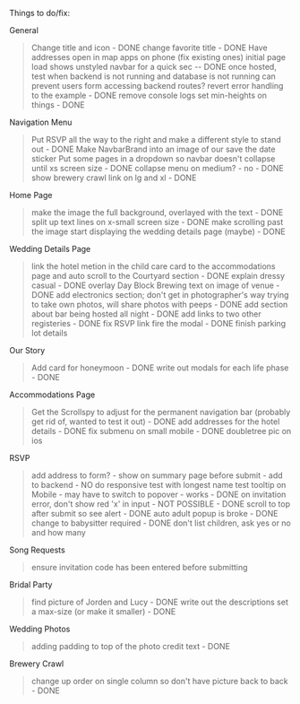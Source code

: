 Things to do/fix:

General
> Change title and icon - DONE
> change favorite title - DONE
> Have addresses open in map apps on phone (fix existing ones)
> initial page load shows unstyled navbar for a quick sec -- DONE
> once hosted, test when backend is not running and database is not running
> can prevent users form accessing backend routes?
> revert error handling to the example - DONE
> remove console logs
> set min-heights on things - DONE

Navigation Menu
> Put RSVP all the way to the right and make a different style to stand out - DONE
> Make NavbarBrand into an image of our save the date sticker
> Put some pages in a dropdown so navbar doesn't collapse until xs screen size - DONE
> collapse menu on medium? - no - DONE
> show brewery crawl link on lg and xl - DONE

Home Page
> make the image the full background, overlayed with the text - DONE
> split up text lines on x-small screen size - DONE
> make scrolling past the image start displaying the wedding details page (maybe) - DONE

Wedding Details Page
> link the hotel metion in the child care card to the accommodations page and auto scroll to the Courtyard section - DONE
> explain dressy casual - DONE
> overlay Day Block Brewing text on image of venue - DONE
> add electronics section; don't get in photographer's way trying to take own photos, will share photos with peeps - DONE
> add section about bar being hosted all night - DONE
> add links to two other registeries - DONE
> fix RSVP link fire the modal - DONE
> finish parking lot details

Our Story
> Add card for honeymoon - DONE
> write out modals for each life phase - DONE

Accommodations Page
> Get the Scrollspy to adjust for the permanent navigation bar (probably get rid of, wanted to test it out) - DONE
> add addresses for the hotel details - DONE
> fix submenu on small mobile - DONE
> doubletree pic on ios

RSVP
> add address to form? - show on summary page before submit - add to backend - NO
> do responsive test with longest name
> test tooltip on Mobile - may have to switch to popover - works - DONE
> on invitation error, don't show red 'x' in input - NOT POSSIBLE - DONE
> scroll to top after submit so see alert - DONE
> auto adult popup is broke - DONE
> change to babysitter required - DONE
> don't list children, ask yes or no and how many

Song Requests
> ensure invitation code has been entered before submitting

Bridal Party
> find picture of Jorden and Lucy - DONE
> write out the descriptions
> set a max-size (or make it smaller) - DONE

Wedding Photos
> adding padding to top of the photo credit text - DONE

Brewery Crawl
> change up order on single column so don't have picture back to back - DONE

